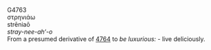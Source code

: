 G4763  
στρηνιάω  
strēniaō  
*stray-nee-ah‘-o*  
From a presumed derivative of [4764](g4764) to *be* *luxurious:* - live
deliciously.  
